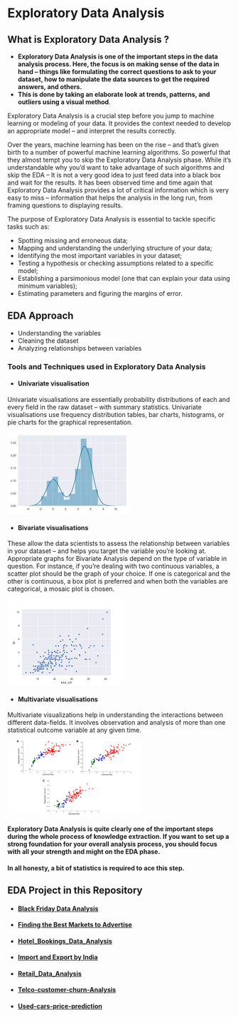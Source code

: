 # Exploratory Data Analysis 

## What is Exploratory Data Analysis ?

- **Exploratory Data Analysis is one of the important steps in the data analysis process. Here, the focus is on making sense of the data in hand – things like formulating the correct questions to ask to your dataset, how to manipulate the data sources to get the required answers, and others.** 
- **This is done by taking an elaborate look at trends, patterns, and outliers using a visual method**.


Exploratory Data Analysis is a crucial step before you jump to machine learning or modeling of your data. 
It provides the context needed to develop an appropriate model – and interpret the results correctly.


Over the years, machine learning has been on the rise – and that’s given birth to a number of powerful machine learning algorithms. 
So powerful that they almost tempt you to skip the Exploratory Data Analysis phase. 
While it’s understandable why you’d want to take advantage of such algorithms and skip the EDA – It is not a very good idea to just feed data into a black box and wait for the results. 
It has been observed time and time again that Exploratory Data Analysis provides a lot of critical information which is very easy to miss – information that helps the analysis in the long run, from framing questions to displaying results.


The purpose of Exploratory Data Analysis is essential to tackle specific tasks such as:

- Spotting missing and erroneous data;
- Mapping and understanding the underlying structure of your data;
- Identifying the most important variables in your dataset;
- Testing a hypothesis or checking assumptions related to a specific model;
- Establishing a parsimonious model (one that can explain your data using minimum variables);
- Estimating parameters and figuring the margins of error.



## EDA Approach
- Understanding the variables
- Cleaning the dataset
- Analyzing relationships between variables



### Tools and Techniques used in Exploratory Data Analysis
- #### Univariate visualisation
Univariate visualisations are essentially probability distributions of each and every field in the raw dataset – with summary statistics. 
Univariate visualisations use frequency distribution tables, bar charts, histograms, or pie charts for the graphical representation.

![](https://github.com/kanasepratik/test/blob/master/images/hist.jpg)



- #### Bivariate visualisations
These allow the data scientists to assess the relationship between variables in your dataset – and helps you target the variable you’re looking at. Appropriate graphs for Bivariate Analysis depend on the type of variable in question. For instance, if you’re dealing with two continuous variables, a scatter plot should be the graph of your choice. 
If one is categorical and the other is continuous, a box plot is preferred and when both the variables are categorical, a mosaic plot is chosen.

![](https://github.com/kanasepratik/test/blob/master/images/bivariate.png)



- #### Multivariate visualisations

Multivariate visualizations help in understanding the interactions between different data-fields. 
It involves observation and analysis of more than one statistical outcome variable at any given time.

![](https://github.com/kanasepratik/test/blob/master/images/multi.png)


#### Exploratory Data Analysis is quite clearly one of the important steps during the whole process of knowledge extraction. If you want to set up a strong foundation for your overall analysis process, you should focus with all your strength and might on the EDA phase. 
#### In all honesty, a bit of statistics is required to ace this step.



## EDA Project in this Repository

- #### [Black Friday Data Analysis](https://github.com/kanasepratik/Exploratory-Data-Analysis-Projects_1/tree/master/Black%20Friday%20Data%20Analysis)

- #### [Finding the Best Markets to Advertise](https://github.com/kanasepratik/Exploratory-Data-Analysis-Projects_1/tree/master/Finding%20the%20Best%20Markets%20to%20Advertise)

- #### [Hotel_Bookings_Data_Analysis](https://github.com/kanasepratik/Exploratory-Data-Analysis-Projects_1/tree/master/Hotel_Bookings_Data_Analysis)

- #### [Import and Export by India](https://github.com/kanasepratik/Exploratory-Data-Analysis-Projects_1/tree/master/Import%20and%20Export%20by%20India)

- #### [Retail_Data_Analysis](https://github.com/kanasepratik/Exploratory-Data-Analysis-Projects_1/tree/master/Retail_Data_Analysis)

- #### [Telco-customer-churn-Analysis](https://github.com/kanasepratik/Exploratory-Data-Analysis-Projects_1/tree/master/Telco-customer-churn-Analysis)

- #### [Used-cars-price-prediction](https://github.com/kanasepratik/Exploratory-Data-Analysis-Projects_1/tree/master/Used-cars-price-prediction)





